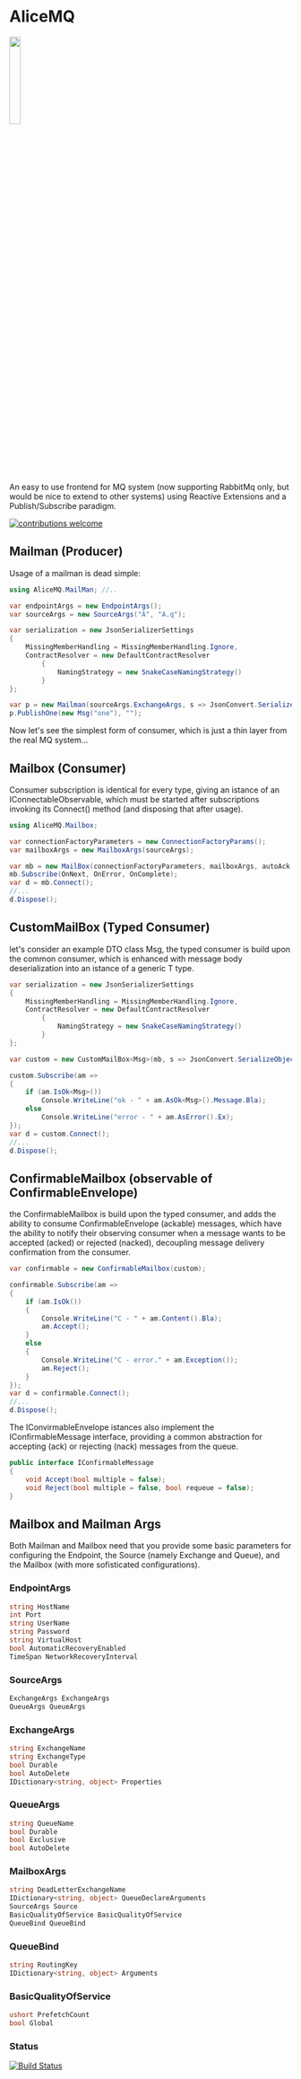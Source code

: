 # AliceMQ

<img src="https://github.com/jkone27/AliceMQ/blob/master/Pics/Whiterabbit_tenniel.jpg?raw=true" width="20%" height="20%"/>

An easy to use frontend for MQ system (now supporting RabbitMq only, but would be nice to extend to other systems) using Reactive Extensions and a Publish/Subscribe paradigm.

[![contributions welcome](https://img.shields.io/badge/contributions-welcome-brightgreen.svg?style=flat)](https://github.com/jkone27/AliceMQ/issues)

## Mailman (Producer)

Usage of a mailman is dead simple:

```cs
using AliceMQ.MailMan; //..

var endpointArgs = new EndpointArgs();
var sourceArgs = new SourceArgs("A", "A.q");

var serialization = new JsonSerializerSettings
{
    MissingMemberHandling = MissingMemberHandling.Ignore,
    ContractResolver = new DefaultContractResolver
        {
            NamingStrategy = new SnakeCaseNamingStrategy()
        }
};

var p = new Mailman(sourceArgs.ExchangeArgs, s => JsonConvert.SerializeObject(s, serialization));
p.PublishOne(new Msg("one"), "");
```

Now let's see the simplest form of consumer, which is just a thin layer from the real MQ system...

## Mailbox (Consumer)

Consumer subscription is identical for every type,
giving an istance of an IConnectableObservable<T>, which must be started after subscriptions invoking its Connect() method (and disposing that after usage).

```cs
using AliceMQ.Mailbox;

var connectionFactoryParameters = new ConnectionFactoryParams();
var mailboxArgs = new MailboxArgs(sourceArgs);

var mb = new MailBox(connectionFactoryParameters, mailboxArgs, autoAck: false);
mb.Subscribe(OnNext, OnError, OnComplete);
var d = mb.Connect();
//...
d.Dispose();
```

## CustomMailBox (Typed Consumer)

let's consider an example DTO class Msg, the typed consumer is build upon the common consumer, which is enhanced with message body deserialization into an istance of a generic T type.

```cs
var serialization = new JsonSerializerSettings
{
    MissingMemberHandling = MissingMemberHandling.Ignore,
    ContractResolver = new DefaultContractResolver
        {
            NamingStrategy = new SnakeCaseNamingStrategy()
        }
};

var custom = new CustomMailBox<Msg>(mb, s => JsonConvert.SerializeObject(s, serialization));

custom.Subscribe(am =>
{
    if (am.IsOk<Msg>())
        Console.WriteLine("ok - " + am.AsOk<Msg>().Message.Bla);
    else
        Console.WriteLine("error - " + am.AsError().Ex);
});
var d = custom.Connect();
//...
d.Dispose();
```

## ConfirmableMailbox (observable of ConfirmableEnvelope)

the ConfirmableMailbox is build upon the typed consumer, and adds the ability to consume ConfirmableEnvelope<T> (ackable) messages, which have the ability to notify their observing consumer when a message wants to be accepted (acked) or rejected (nacked), decoupling message delivery confirmation from the consumer.

```cs
var confirmable = new ConfirmableMailbox(custom);

confirmable.Subscribe(am =>
{
    if (am.IsOk())
    {
        Console.WriteLine("C - " + am.Content().Bla);
        am.Accept();
    }
    else
    {
        Console.WriteLine("C - error." + am.Exception());
        am.Reject();
    }
});
var d = confirmable.Connect();
//...
d.Dispose();
```

The IConvirmableEnvelope<T> istances also implement the IConfirmableMessage interface, providing a common abstraction for accepting (ack) or rejecting (nack) messages from the queue.


```cs
public interface IConfirmableMessage
{
    void Accept(bool multiple = false);
    void Reject(bool multiple = false, bool requeue = false);
}
```

## Mailbox and Mailman Args

Both Mailman and Mailbox need that you provide some basic parameters for configuring the Endpoint, the Source (namely Exchange and Queue), and the Mailbox (with more sofisticated configurations).

### EndpointArgs

```cs
string HostName
int Port
string UserName
string Password
string VirtualHost
bool AutomaticRecoveryEnabled
TimeSpan NetworkRecoveryInterval
```

### SourceArgs

```cs
ExchangeArgs ExchangeArgs
QueueArgs QueueArgs
```

### ExchangeArgs

```cs
string ExchangeName
string ExchangeType
bool Durable
bool AutoDelete
IDictionary<string, object> Properties
```

### QueueArgs

```cs
string QueueName
bool Durable
bool Exclusive
bool AutoDelete
```

### MailboxArgs

```cs
string DeadLetterExchangeName
IDictionary<string, object> QueueDeclareArguments
SourceArgs Source
BasicQualityOfService BasicQualityOfService
QueueBind QueueBind
```

### QueueBind

```cs
string RoutingKey
IDictionary<string, object> Arguments
```

### BasicQualityOfService

```cs
ushort PrefetchCount
bool Global
```

### Status
[![Build Status](https://img.shields.io/travis/jkone27/AliceMQ.svg)](https://travis-ci.org/jkone27/AliceMQ)